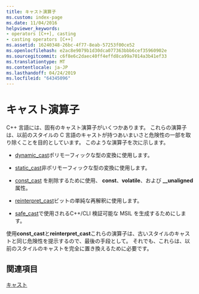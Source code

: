 ```yaml
---
title: キャスト演算子
ms.custom: index-page
ms.date: 11/04/2016
helpviewer_keywords:
- operators [C++], casting
- casting operators [C++]
ms.assetid: 16240348-26bc-4f77-8eab-57253f00ce52
ms.openlocfilehash: e2ac8e9079b1d30dca077363bbb6cef35960902e
ms.sourcegitcommit: c6f8e6c2daec40ff4effd8ca99a7014a3b41ef33
ms.translationtype: MT
ms.contentlocale: ja-JP
ms.lasthandoff: 04/24/2019
ms.locfileid: "64345096"
---
```

# <a name="casting-operators"></a>キャスト演算子

C++ 言語には、固有のキャスト演算子がいくつかあります。 これらの演算子は、以前のスタイルの C 言語のキャストが持つあいまいさと危険性の一部を取り除くことを目的としています。 このような演算子を次に示します。

- [dynamic_cast](../cpp/dynamic-cast-operator.md)ポリモーフィックな型の変換に使用します。

- [static_cast](../cpp/static-cast-operator.md)非ポリモーフィックな型の変換に使用します。

- [const_cast](../cpp/const-cast-operator.md) を削除するために使用、 **const**、**volatile**、および **__unaligned**属性。

- [reinterpret_cast](../cpp/reinterpret-cast-operator.md)ビットの単純な再解釈に使用します。

- [safe_cast](../extensions/safe-cast-cpp-component-extensions.md)で使用されるC++/CLI 検証可能な MSIL を生成するためにします。

使用**const_cast**と**reinterpret_cast**これらの演算子は、古いスタイルのキャストと同じ危険性を提示するので、最後の手段として。 それでも、これらは、以前のスタイルのキャストを完全に置き換えるために必要です。

## <a name="see-also"></a>関連項目

[キャスト](../cpp/casting.md)